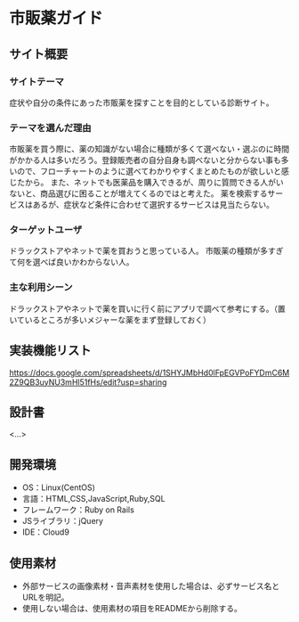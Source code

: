 # 市販薬ガイド

## サイト概要
### サイトテーマ
症状や自分の条件にあった市販薬を探すことを目的としている診断サイト。

### テーマを選んだ理由
市販薬を買う際に、薬の知識がない場合に種類が多くて選べない・選ぶのに時間がかかる人は多いだろう。登録販売者の自分自身も調べないと分からない事も多いので、フローチャートのように選べてわかりやすくまとめたものが欲しいと感じたから。
また、ネットでも医薬品を購入できるが、周りに質問できる人がいないと、商品選びに困ることが増えてくるのではと考えた。
薬を検索するサービスはあるが、症状など条件に合わせて選択するサービスは見当たらない。

### ターゲットユーザ
ドラックストアやネットで薬を買おうと思っている人。
市販薬の種類が多すぎて何を選べば良いかわからない人。

### 主な利用シーン
ドラックストアやネットで薬を買いに行く前にアプリで調べて参考にする。（置いているところが多いメジャーな薬をまず登録しておく）

## 実装機能リスト
https://docs.google.com/spreadsheets/d/1SHYJMbHd0lFpEGVPoFYDmC6M2Z9QB3uyNU3mHl51fHs/edit?usp=sharing

## 設計書
<...>

## 開発環境
- OS：Linux(CentOS)
- 言語：HTML,CSS,JavaScript,Ruby,SQL
- フレームワーク：Ruby on Rails
- JSライブラリ：jQuery
- IDE：Cloud9

## 使用素材
- 外部サービスの画像素材・音声素材を使用した場合は、必ずサービス名とURLを明記。
- 使用しない場合は、使用素材の項目をREADMEから削除する。